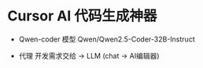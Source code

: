 # Cursor AI 代码生成神器

- Qwen-coder 模型
  Qwen/Qwen2.5-Coder-32B-Instruct

- 代理
  开发需求交给 -> LLM (chat -> AI编辑器)